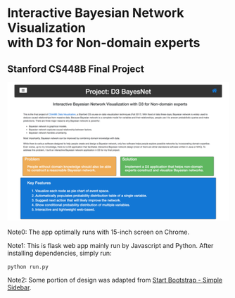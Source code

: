 # Interactive Bayesian Network Visualization <br />with D3 for Non-domain experts
## Stanford CS448B Final Project
![Alt text](readme.png?raw=true "README.png")

Note0: The app optimally runs with 15-inch screen on Chrome.

Note1: This is flask web app mainly run by Javascript and Python. After installing dependencies, simply run:
```
python run.py
```
Note2: Some portion of design was adapted from [Start Bootstrap - Simple Sidebar](https://startbootstrap.com/template-overviews/simple-sidebar/).
